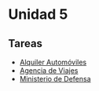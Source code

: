 # Unidad 5
## Tareas
- [Alquiler Automóviles](Alquiler-Automoviles)
- [Agencia de Viajes](Agencia-Viajes)
- [Ministerio de Defensa](Ministerio-Defensa)